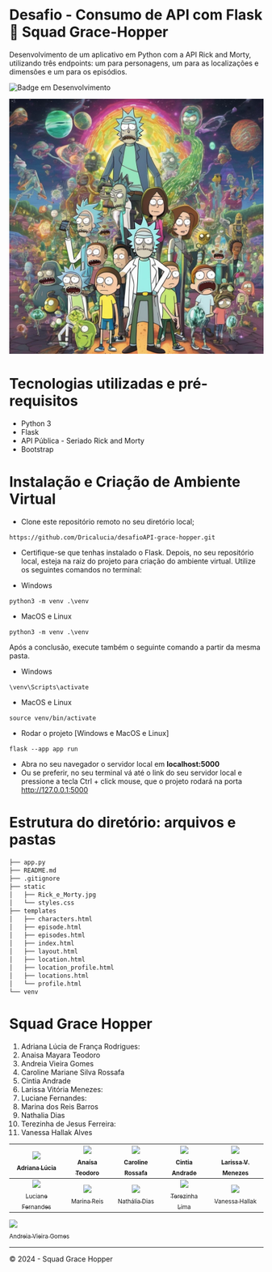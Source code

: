 # Desafio - Consumo de API com Flask 🚀 Squad Grace-Hopper
Desenvolvimento de um aplicativo em Python com a API Rick and Morty, utilizando três endpoints: um para personagens, um para
as localizações e dimensões e um para os episódios.

![Badge em Desenvolvimento](http://img.shields.io/static/v1?label=STATUS&message=CONCLUIDO&color=GREEN&style=for-the-badge)

<img src="https://github.com/Dricalucia/desafioAPI-grace-hopper/blob/main/static/Rick_e_Morty.jpg" alt="Uso da API Rick and Morty com Python">

# Tecnologias utilizadas e pré-requisitos
* Python 3
* Flask
* API Pública - Seriado Rick and Morty
* Bootstrap

# Instalação e Criação de Ambiente Virtual

- Clone este repositório remoto no seu diretório local;
```shell
https://github.com/Dricalucia/desafioAPI-grace-hopper.git
```
- Certifique-se que tenhas instalado o Flask. Depois, no seu repositório local, esteja na raiz do projeto para criação do ambiente virtual. Utilize os seguintes comandos no terminal:

- Windows
```shell
python3 -m venv .\venv
```
- MacOS e Linux
```shell
python3 -m venv .\venv
```
Após a conclusão, execute também o seguinte comando a partir da mesma pasta.

- Windows

```shell
\venv\Scripts\activate
```
- MacOS e Linux
```shell
source venv/bin/activate
```
- Rodar o projeto [Windows e MacOS e Linux]

```shell
flask --app app run
```
- Abra no seu navegador o servidor local em **localhost:5000**
- Ou se preferir, no seu terminal vá até o link do seu servidor local e pressione a tecla Ctrl + click mouse, que o projeto rodará na porta http://127.0.0.1:5000



# Estrutura do diretório: arquivos e pastas

```shell
├── app.py
├── README.md
├── .gitignore
├── static
│   ├── Rick_e_Morty.jpg
│   └── styles.css
├── templates
│   ├── characters.html
│   ├── episode.html
│   ├── episodes.html
│   ├── index.html
│   ├── layout.html
│   ├── location.html
│   ├── location_profile.html
│   ├── locations.html
│   └── profile.html
└── venv
```

# Squad Grace Hopper
1. Adriana Lúcia de França Rodrigues:<BR>
2. Anaisa Mayara Teodoro<br>
3. Andreia Vieira Gomes<br>
4. Caroline Mariane Silva Rossafa<br>
5. Cintia Andrade<br>
6. Larissa Vitória Menezes:<br>
7. Luciane Fernandes:<br>
8. Marina dos Reis Barros<br>
9. Nathalia Dias<br>
10. Terezinha de Jesus Ferreira:<br>
11. Vanessa Hallak Alves<br>


| [<img loading="lazy" src="https://avatars.githubusercontent.com/u/108764670?v=4" width=115><br><sub>Adriana Lúcia</sub>](https://github.com/Dricalucia) |  [<img loading="lazy" src="https://avatars.githubusercontent.com/u/70113922?v=4" width=115><br><sub>Anaísa Teodoro</sub>](https://github.com/anaisateodoro) | [<img loading="lazy" src="https://avatars.githubusercontent.com/u/151036471?v=4" width=115><br><sub>Caroline Rossafa</sub>](https://github.com/CRossafa) |  [<img loading="lazy" src="https://avatars.githubusercontent.com/u/128868936?v=4" width=115><br><sub>Cintia Andrade</sub>](https://github.com/Cintiabge) |  [<img loading="lazy" src="https://avatars.githubusercontent.com/u/76233172?v=4" width=115><br><sub>Larissa V. Menezes</sub>](https://github.com/vitoriastm) |  
| :---: | :---: | :---: | :---: | :---: |
| [<img loading="lazy" src="https://avatars.githubusercontent.com/u/65911301?v=4" width=115><br><sub>Luciane Fernandes</sub>](https://github.com/LucianeFernandesRoque) |  [<img loading="lazy" src="https://avatars.githubusercontent.com/u/22503706?v=4" width=115><br><sub>Marina Reis</sub>](https://github.com/marireis) | [<img loading="lazy" src="https://avatars.githubusercontent.com/u/104047636?v=4" width=115><br><sub>Nathália Dias</sub>](https://github.com/nathaliadt) |  [<img loading="lazy" src="https://avatars.githubusercontent.com/u/91030675?v=4" width=115><br><sub>Terezinha Lima</sub>](https://github.com/TerezinhaLima) |  [<img loading="lazy" src="https://avatars.githubusercontent.com/u/11962383?v=4" width=115><br><sub>Vanessa Hallak</sub>](https://github.com/vhallak) |  
[<img loading="lazy" src="https://avatars.githubusercontent.com/u/14989288?s=200&v=4" width=115><br><sub>Andreia Vieira Gomes</sub>](https://github.com/WoMakersCode)

---
© 2024 - Squad Grace Hopper
